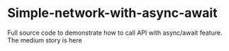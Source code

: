 # Simple-network-with-async-await

Full source code to demonstrate how to call API with async/await feature.
The medium story is here
